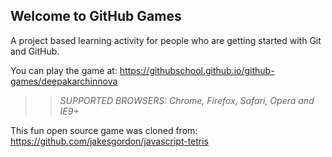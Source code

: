 ## Welcome to GitHub Games

A project based learning activity for people who are getting started with Git and GitHub.

You can play the game at: https://githubschool.github.io/github-games/deepakarchinnova

>> _*SUPPORTED BROWSERS*: Chrome, Firefox, Safari, Opera and IE9+_

This fun open source game was cloned from: https://github.com/jakesgordon/javascript-tetris
